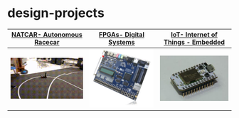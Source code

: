 # design-projects



| **[NATCAR- Autonomous Racecar](/NATCAR)** | **[FPGAs- Digital Systems](/Digital%20Systems_EEC180B)** | [**IoT- Internet of Things - Embedded**](/IoT-EEC172)|
| :----------------------------------------:| :--------------------------------------------------------:| :---:|
|![alt text](/NATCAR/videos/occams-razor.gif) | ![picture alt](/Digital%20Systems_EEC180B/altera_DE2board.jpg) | ![picture alt](/IoT-EEC172/sparkcore.jpg)|

